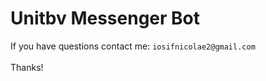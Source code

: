 # Unitbv Messenger Bot
If you have questions contact me:  `iosifnicolae2@gmail.com`
<br/><br/>
Thanks!
